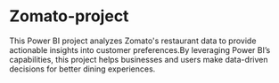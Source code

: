 # Zomato-project
This Power BI project analyzes Zomato's restaurant data to provide actionable insights into customer preferences.By leveraging Power BI’s capabilities, this project helps businesses and users make data-driven decisions for better dining experiences.
